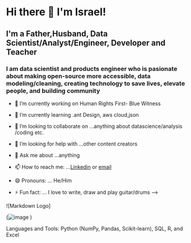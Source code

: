 # Hi there 👋 I'm Israel! 

## I'm a Father,Husband, Data Scientist/Analyst/Engineer, Developer and Teacher

### I am data scientist and products engineer who is pasionate about making open-source more accessible, data modeling/cleaning, creating technology to save lives, elevate people, and building community

- 🔭 I’m currently working on Human Rights First- Blue Witness

- 🌱 I’m currently learning .ant Design, aws cloud,json

- 👯 I’m looking to collaborate on ...anything about datascience/analysis /coding etc.

- 🤔 I’m looking for help with ...other content creators
- 💬 Ask me about ...anything

- 📫 How to reach me: ...[Linkedin](https://www.linkedin.com/in/dr-israel-o-aikulola/) or [email](israelaikulola4@gmail.com)

- 😄 Pronouns: ... He/Him

- ⚡ Fun fact: ... I love to write, draw and play guitar/drums
-->


![Markdown Logo]

(![image](https://user-images.githubusercontent.com/77282517/121774294-e16ffd80-cb4f-11eb-9430-3dc4797764d9.png)
)

Languages and Tools: Python (NumPy, Pandas, Scikit-learn), SQL, R, and Excel
